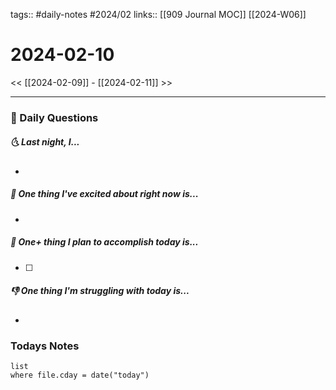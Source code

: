 tags:: #daily-notes #2024/02 
links:: [[909 Journal MOC]] [[2024-W06]]
# 2024-02-10

<< [[2024-02-09]] - [[2024-02-11]] >>

---
### 📅 Daily Questions
##### 🌜 Last night, I...
- 

##### 🙌 One thing I've excited about right now is...
- 

##### 🚀 One+ thing I plan to accomplish today is...
- [ ] 

##### 👎 One thing I'm struggling with today is...
- 

### Todays Notes
```dataview
list 
where file.cday = date("today")
```